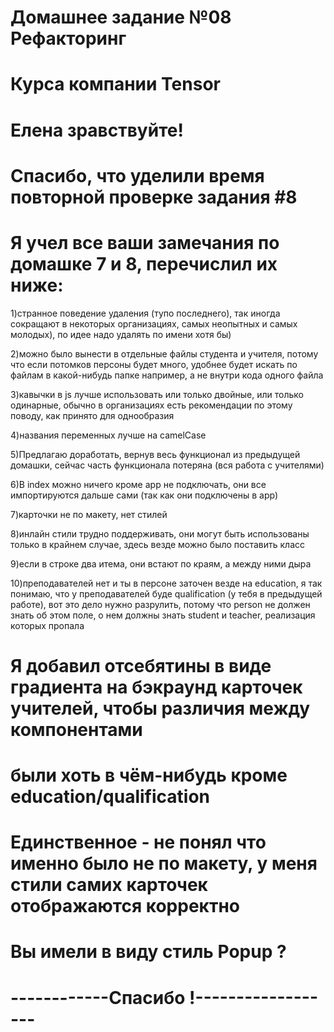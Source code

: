 # Домашнее задание №08 Рефакторинг
# Курса компании Tensor

# Елена зравствуйте!
# Спасибо, что уделили время повторной проверке задания #8 
# Я учел все ваши замечания по домашке 7 и 8, перечислил их ниже:

1)странное поведение удаления (тупо последнего), так иногда сокращают в некоторых организациях, самых неопытных и самых молодых), по идее надо удалять по имени хотя бы)

2)можно было вынести в отдельные файлы студента и учителя, потому что если потомков персоны будет много, удобнее будет искать по файлам в какой-нибудь папке например, а не внутри кода одного файла

3)кавычки в js лучше использовать или только двойные, или только одинарные, обычно в организациях есть 
рекомендации по этому поводу, как принято для однообразия

4)названия переменных лучше на camelCase

5)Предлагаю доработать, вернув весь функционал из предыдущей домашки, сейчас часть функционала потеряна (вся работа с учителями)

6)В index можно ничего кроме app не подключать, они все импортируются дальше сами (так как они подключены в app)

7)карточки не по макету, нет стилей

8)инлайн стили трудно поддерживать, они могут быть использованы только в крайнем случае, здесь везде можно было поставить класс

9)если в строке два итема, они встают по краям, а между ними дыра 

10)преподавателей нет и ты в персоне заточен везде на education, я так понимаю, что у преподавателей буде qualification (у тебя в предыдущей работе), вот это дело нужно разрулить, потому что person не должен знать об этом поле, о нем должны знать student и teacher, реализация которых пропала

# Я добавил отсебятины в виде градиента на бэкраунд карточек учителей, чтобы различия между компонентами 
# были хоть в чём-нибудь кроме education/qualification
# Единственное - не понял что именно было не по макету, у меня стили самих карточек отображаются корректно
# Вы имели в виду стиль Popup ?
# ------------Спасибо !------------------
